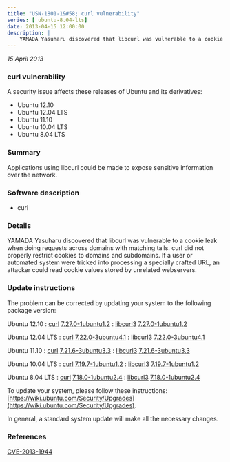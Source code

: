```yaml
---
title: "USN-1801-1&#58; curl vulnerability"
series: [ ubuntu-8.04-lts]
date: 2013-04-15 12:00:00
description: |
    YAMADA Yasuharu discovered that libcurl was vulnerable to a cookie leak when doing requests across domains with matching tails. curl did not properly restrict cookies to domains and subdomains. If a user or automated system were tricked into processing a specially crafted URL, an attacker could read cookie values stored by unrelated webservers. 
--- 
```

 
 

*15 April 2013*

### curl vulnerability

A security issue affects these releases of Ubuntu and its derivatives:

* Ubuntu 12.10
* Ubuntu 12.04 LTS
* Ubuntu 11.10
* Ubuntu 10.04 LTS
* Ubuntu 8.04 LTS

### Summary

Applications using libcurl could be made to expose sensitive information over the network.

### Software description

* curl 

### Details

YAMADA Yasuharu discovered that libcurl was vulnerable to a cookie leak when doing requests across domains with matching tails. curl did not properly restrict cookies to domains and subdomains. If a user or automated system were tricked into processing a specially crafted URL, an attacker could read cookie values stored by unrelated webservers. 

### Update instructions

The problem can be corrected by updating your system to the following package version:

Ubuntu 12.10
 : [curl](https://launchpad.net/ubuntu/+source/curl) <span> [7.27.0-1ubuntu1.2](https://launchpad.net/ubuntu/+source/curl/7.27.0-1ubuntu1.2) </span> 
 : [libcurl3](https://launchpad.net/ubuntu/+source/curl) <span> [7.27.0-1ubuntu1.2](https://launchpad.net/ubuntu/+source/curl/7.27.0-1ubuntu1.2) </span> 

Ubuntu 12.04 LTS
 : [curl](https://launchpad.net/ubuntu/+source/curl) <span> [7.22.0-3ubuntu4.1](https://launchpad.net/ubuntu/+source/curl/7.22.0-3ubuntu4.1) </span> 
 : [libcurl3](https://launchpad.net/ubuntu/+source/curl) <span> [7.22.0-3ubuntu4.1](https://launchpad.net/ubuntu/+source/curl/7.22.0-3ubuntu4.1) </span> 

Ubuntu 11.10
 : [curl](https://launchpad.net/ubuntu/+source/curl) <span> [7.21.6-3ubuntu3.3](https://launchpad.net/ubuntu/+source/curl/7.21.6-3ubuntu3.3) </span> 
 : [libcurl3](https://launchpad.net/ubuntu/+source/curl) <span> [7.21.6-3ubuntu3.3](https://launchpad.net/ubuntu/+source/curl/7.21.6-3ubuntu3.3) </span> 

Ubuntu 10.04 LTS
 : [curl](https://launchpad.net/ubuntu/+source/curl) <span> [7.19.7-1ubuntu1.2](https://launchpad.net/ubuntu/+source/curl/7.19.7-1ubuntu1.2) </span> 
 : [libcurl3](https://launchpad.net/ubuntu/+source/curl) <span> [7.19.7-1ubuntu1.2](https://launchpad.net/ubuntu/+source/curl/7.19.7-1ubuntu1.2) </span> 

Ubuntu 8.04 LTS
 : [curl](https://launchpad.net/ubuntu/+source/curl) <span> [7.18.0-1ubuntu2.4](https://launchpad.net/ubuntu/+source/curl/7.18.0-1ubuntu2.4) </span> 
 : [libcurl3](https://launchpad.net/ubuntu/+source/curl) <span> [7.18.0-1ubuntu2.4](https://launchpad.net/ubuntu/+source/curl/7.18.0-1ubuntu2.4) </span> 

To update your system, please follow these instructions: [https://wiki.ubuntu.com/Security/Upgrades](https://wiki.ubuntu.com/Security/Upgrades).

In general, a standard system update will make all the necessary changes. 

### References

 
 [CVE-2013-1944](http://people.ubuntu.com/~ubuntu-security/cve/CVE-2013-1944)
 

